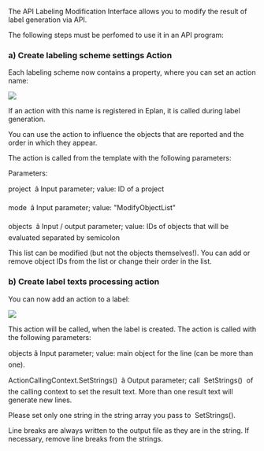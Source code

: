 The API Labeling Modification Interface allows you to modify the result of label generation via API.

The following steps must be perfomed to use it in an API program:

### a) Create labeling scheme settings Action

Each labeling scheme now contains a property, where you can set an action name:

![](images/Label_Settings_Action.jpg)

If an action with this name is registered in Eplan, it is called during label generation.

You can use the action to influence the objects that are reported and the order in which they appear.

The action is called from the template with the following parameters:

Parameters:

project  â Input parameter; value: ID of a project

mode  â Input parameter; value: "ModifyObjectList"

objects  â Input / output parameter; value: IDs of objects that will be evaluated separated by semicolon

This list can be modified (but not the objects themselves!). You can add or remove object IDs from the list or change their order in the list.

### b) Create label texts processing action

You can now add an action to a label:

![](images/Label_Label_Action.jpg)

This action will be called, when the label is created. The action is called with the following parameters:

objects â Input parameter; value: main object for the line (can be more than one).

ActionCallingContext.SetStrings()  â Output parameter; call  SetStrings()  of the calling context to set the result text. More than one result text will generate new lines.

Please set only one string in the string array you pass to  SetStrings().

Line breaks are always written to the output file as they are in the string. If necessary, remove line breaks from the strings.
